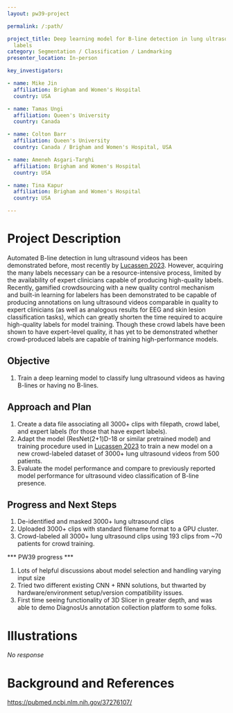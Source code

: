 ```yaml
---
layout: pw39-project

permalink: /:path/

project_title: Deep learning model for B-line detection in lung ultrasound videos using crowdsourced
  labels
category: Segmentation / Classification / Landmarking
presenter_location: In-person

key_investigators:

- name: Mike Jin
  affiliation: Brigham and Women's Hospital
  country: USA

- name: Tamas Ungi
  affiliation: Queen's University
  country: Canada

- name: Colton Barr
  affiliation: Queen's University
  country: Canada / Brigham and Women's Hospital, USA

- name: Ameneh Asgari-Targhi
  affiliation: Brigham and Women's Hospital
  country: USA

- name: Tina Kapur
  affiliation: Brigham and Women's Hospital
  country: USA

---
```


# Project Description

<!-- Add a short paragraph describing the project. -->

Automated B-line detection in lung ultrasound videos has been demonstrated before, most recently by [Lucassen 2023](https://pubmed.ncbi.nlm.nih.gov/37276107/).  However, acquiring the many labels necessary can be a resource-intensive process, limited by the availability of expert clinicians capable of producing high-quality labels.  Recently, gamified crowdsourcing with a new quality control mechanism and built-in learning for labelers has been demonstrated to be capable of producing annotations on lung ultrasound videos comparable in quality to expert clinicians (as well as analogous results for EEG and skin lesion classification tasks), which can greatly shorten the time required to acquire high-quality labels for model training.  Though these crowd labels have been shown to have expert-level quality, it has yet to be demonstrated whether crowd-produced labels are capable of training high-performance models.

## Objective

<!-- Describe here WHAT you would like to achieve (what you will have as end result). -->

1.  Train a deep learning model to classify lung ultrasound videos as having B-lines or having no B-lines.

## Approach and Plan

<!-- Describe here HOW you would like to achieve the objectives stated above. -->

1.  Create a data file associating all 3000+ clips with filepath, crowd label, and expert labels (for those that have expert labels).
2.  Adapt the model (ResNet(2+1)D-18 or similar pretrained model) and training procedure used in [Lucassen 2023](https://pubmed.ncbi.nlm.nih.gov/37276107/) to train a new model on a new crowd-labeled dataset of 3000+ lung ultrasound videos from 500 patients.
3.  Evaluate the model performance and compare to previously reported model performance for ultrasound video classification of B-line presence.

## Progress and Next Steps

<!-- Update this section as you make progress, describing of what you have ACTUALLY DONE.
     If there are specific steps that you could not complete then you can describe them here, too. -->

1.  De-identified and masked 3000+ lung ultrasound clips
2.  Uploaded 3000+ clips with standard filename format to a GPU cluster.
3.  Crowd-labeled all 3000+ lung ultrasound clips using 193 clips from \~70 patients for crowd training.

*** PW39 progress ***
1. Lots of helpful discussions about model selection and handling varying input size
2. Tried two different existing CNN + RNN solutions, but thwarted by hardware/environment setup/version compatibility issues.
3. First time seeing functionality of 3D Slicer in greater depth, and was able to demo DiagnosUs annotation collection platform to some folks.

# Illustrations

<!-- Add pictures and links to videos that demonstrate what has been accomplished. -->

*No response*

# Background and References

<!-- If you developed any software, include link to the source code repository.
     If possible, also add links to sample data, and to any relevant publications. -->

<https://pubmed.ncbi.nlm.nih.gov/37276107/>
